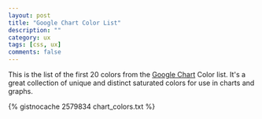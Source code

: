 ```yaml
---
layout: post
title: "Google Chart Color List"
description: ""
category: ux
tags: [css, ux]
comments: false
---
```


This is the list of the first 20 colors from the [Google Chart][glc] Color list.
It's a great collection of unique and distinct saturated colors for use in
charts and graphs.

{% gistnocache 2579834 chart_colors.txt %}

[glc]: https://developers.google.com/chart/